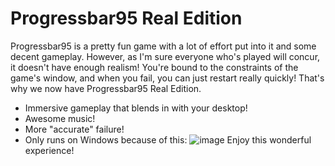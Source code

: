 # Progressbar95 Real Edition
Progressbar95 is a pretty fun game with a lot of effort put into it and some decent gameplay. However, as I'm sure everyone who's played will concur, it doesn't have enough realism! You're bound to the constraints of the game's window, and when you fail, you can just restart really quickly! That's why we now have Progressbar95 Real Edition.
- Immersive gameplay that blends in with your desktop!
- Awesome music!
- More "accurate" failure!
- Only runs on Windows because of this: ![image](https://github.com/DedFishy/Progressbar95/assets/54646090/776f78e3-096f-40ac-9911-11afc98ddb00)
Enjoy this wonderful experience!
